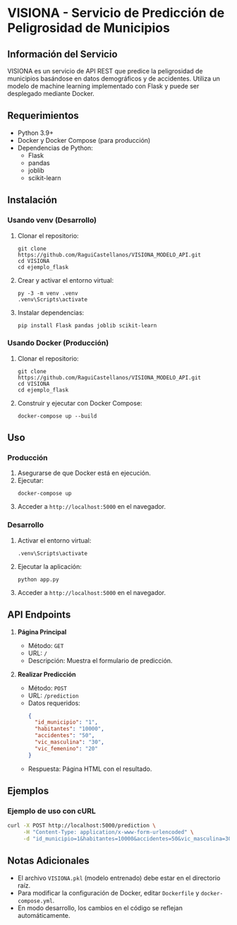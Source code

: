# VISIONA - Servicio de Predicción de Peligrosidad de Municipios

## Información del Servicio

VISIONA es un servicio de API REST que predice la peligrosidad de municipios basándose en datos demográficos y de accidentes. Utiliza un modelo de machine learning implementado con Flask y puede ser desplegado mediante Docker.

## Requerimientos

- Python 3.9+
- Docker y Docker Compose (para producción)
- Dependencias de Python:
  - Flask
  - pandas
  - joblib
  - scikit-learn

## Instalación

### Usando venv (Desarrollo)

1. Clonar el repositorio:
   ```
   git clone https://github.com/RaguiCastellanos/VISIONA_MODELO_API.git
   cd VISIONA
   cd ejemplo_flask
   ```

2. Crear y activar el entorno virtual:
   ```
   py -3 -m venv .venv
   .venv\Scripts\activate
   ```

3. Instalar dependencias:
   ```
   pip install Flask pandas joblib scikit-learn
   ```

### Usando Docker (Producción)

1. Clonar el repositorio:
   ```
   git clone https://github.com/RaguiCastellanos/VISIONA_MODELO_API.git
   cd VISIONA
   cd ejemplo_flask
   ```

2. Construir y ejecutar con Docker Compose:
   ```
   docker-compose up --build
   ```

## Uso

### Producción

1. Asegurarse de que Docker está en ejecución.
2. Ejecutar:
   ```
   docker-compose up
   ```
3. Acceder a `http://localhost:5000` en el navegador.

### Desarrollo

1. Activar el entorno virtual:
   ```
   .venv\Scripts\activate
   ```
2. Ejecutar la aplicación:
   ```
   python app.py
   ```
3. Acceder a `http://localhost:5000` en el navegador.

## API Endpoints

1. **Página Principal**
   - Método: `GET`
   - URL: `/`
   - Descripción: Muestra el formulario de predicción.

2. **Realizar Predicción**
   - Método: `POST`
   - URL: `/prediction`
   - Datos requeridos:
     ```json
     {
       "id_municipio": "1",
       "habitantes": "10000",
       "accidentes": "50",
       "vic_masculina": "30",
       "vic_femenino": "20"
     }
     ```
   - Respuesta: Página HTML con el resultado.

## Ejemplos

### Ejemplo de uso con cURL

```bash
curl -X POST http://localhost:5000/prediction \
     -H "Content-Type: application/x-www-form-urlencoded" \
     -d "id_municipio=1&habitantes=10000&accidentes=50&vic_masculina=30&vic_femenino=20"
```

## Notas Adicionales

- El archivo `VISIONA.pkl` (modelo entrenado) debe estar en el directorio raíz.
- Para modificar la configuración de Docker, editar `Dockerfile` y `docker-compose.yml`.
- En modo desarrollo, los cambios en el código se reflejan automáticamente.
